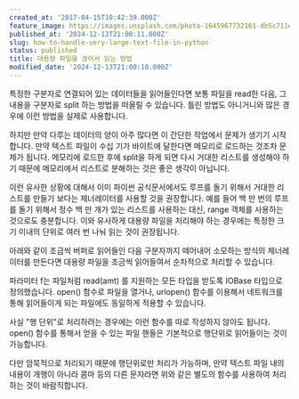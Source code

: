 ```yaml
---
created_at: '2017-04-15T10:42:39.000Z'
feature_image: https://images.unsplash.com/photo-1645967732161-db5c711e9e61?crop=entropy&cs=tinysrgb&fit=max&fm=jpg&ixid=M3wxMTc3M3wwfDF8c2VhcmNofDh8fG1hc3NpdmV8ZW58MHx8fHwxNzMzNDcxMDQ0fDA&ixlib=rb-4.0.3&q=80&w=2000
published_at: '2024-12-13T21:00:11.000Z'
slug: how-to-handle-very-large-text-file-in-python
status: published
title: 대용량 파일을 끊어서 읽는 방법
modified_date: '2024-12-13T21:00:10.000Z'
---
```


특정한 구분자로 연결되어 있는 데이터들을 읽어들인다면 보통 파일을 read한 다음, 그 내용을 구분자로 split 하는 방법을 떠올릴 수 있습니다. 틀린 방법도 아니거니와 많은 경우에 이런 방법을 실제로 사용합니다. 

하지만 만약 다루는 데이터의 양이 아주 많다면 이 간단한 작업에서 문제가 생기기 시작합니다. 만약 텍스트 파일이 수십 기가 바이트에 달한다면 메모리로 로드하는 것조차 문제가 됩니다. 메모리에 로드한 후에 split을 하게 되면 다시 거대한 리스트를 생성해야 하기 때문에 메모리에서 리스트로 분해하는 것은 좋은 생각이 아닙니다. 

이런 유사한 상황에 대해서 이미 파이썬 공식문서에서도 루프를 돌기 위해서 거대한 리스트를 만들기 보다는 제너레이터를 사용할 것을 권장합니다. 예를 들어 백 만 번의 루프를 돌기 위해서 정수 백 만 개가 있는 리스트를 사용하는 대신, range 객체를 사용하는 것으로도 충분합니다. 이와 유사하게 대용량 파일을 처리해야 하는 경우에는 특정한 크기 이내의 단위로 여러 번 나눠 읽는 것이 권장됩니다. 

아래와 같이 조금씩 버퍼로 읽어들인 다음 구분자까지 떼어내어 소모하는 방식의 제너레이터를 만든다면 대용량 파일을 조금씩 읽어들여서 순차적으로 처리할 수 있습니다. 

파라미터 f는 파일처럼 read(amt) 를 지원하는 모든 타입을 받도록 IOBase 타입으로 정의했습니다. open() 함수로 파일을 열거나, urlopen() 함수를 이용해서 네트워크를 통해 읽어들이게 되는 파일에도 동일하게 적용할 수 있습니다. 

사실 "행 단위"로 처리하려는 경우에는 이런 함수를 따로 작성하지 않아도 됩니다. open() 함수를 통해서 얻을 수 있는 파일 핸들은 기본적으로 행단위로 읽어들이는 것이 가능합니다. 

다만 암묵적으로 처리되기 때문에 행단위로만 처리가 가능하며, 만약 텍스트 파일 내의 내용이 개행이 아니라 콤마 등의 다른 문자라면 위와 같은 별도의 함수를 사용하여 처리하는 것이 바람직합니다.
